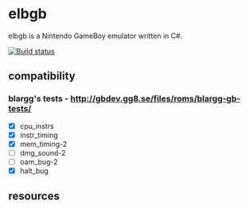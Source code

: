 # elbgb

elbgb is a Nintendo GameBoy emulator written in C#.

[![Build status](https://ci.appveyor.com/api/projects/status/h8jpmjktso40caf0?svg=true)](https://ci.appveyor.com/project/eightlittlebits/elbgb)

## compatibility

### blargg's tests - <http://gbdev.gg8.se/files/roms/blargg-gb-tests/>

- [x] cpu\_instrs  
- [x] instr\_timing
- [x] mem\_timing-2
- [ ] dmg\_sound-2 
- [ ] oam\_bug-2   
- [x] halt\_bug    

## resources